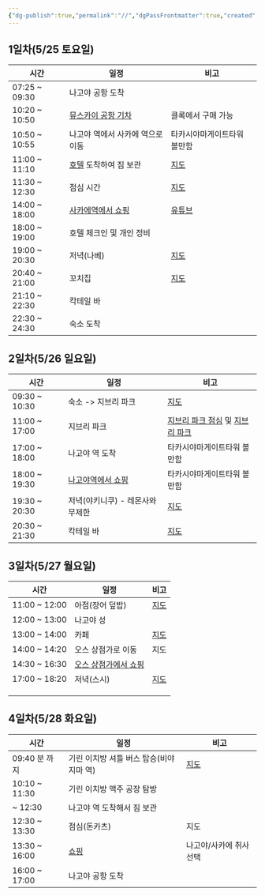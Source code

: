 ```yaml
---
{"dg-publish":true,"permalink":"//","dgPassFrontmatter":true,"created":"2024-05-12T14:00:18.465+09:00","updated":"2024-05-12T15:38:56.178+09:00"}
---
```


## 1일차(5/25 토요일)

| 시간            | 일정                                                               | 비고                                                                                                                                                                                                                                                                                                                                                                                                                                                                                                                                                                                                                                                                                                                  |
| ------------- | ---------------------------------------------------------------- | ------------------------------------------------------------------------------------------------------------------------------------------------------------------------------------------------------------------------------------------------------------------------------------------------------------------------------------------------------------------------------------------------------------------------------------------------------------------------------------------------------------------------------------------------------------------------------------------------------------------------------------------------------------------------------------------------------------------- |
| 07:25 ~ 09:30 | 나고야 공항 도착                                                        |                                                                                                                                                                                                                                                                                                                                                                                                                                                                                                                                                                                                                                                                                                                     |
| 10:20 ~ 10:50 | [뮤스카이 공항 기차](https://blog.naver.com/yuniverse_life/223442544711) | 클록에서 구매 가능                                                                                                                                                                                                                                                                                                                                                                                                                                                                                                                                                                                                                                                                                                          |
| 10:50 ~ 10:55 | 나고야 역에서 사카에 역으로 이동                                               | 타카시야마게이트타워 볼만함                                                                                                                                                                                                                                                                                                                                                                                                                                                                                                                                                                                                                                                                                                      |
| 11:00 ~ 11:10 | [호텔](https://maps.app.goo.gl/NnzmkfxzfkWLVYNs7) 도착하여 짐 보관        | [지도](https://www.google.co.kr/maps/dir/%EC%82%AC%EC%B9%B4%EC%97%90+%EC%97%AD+%EC%9D%BC%EB%B3%B8+%E3%80%92460-0008+Aichi,+Nagoya,+Naka+Ward,+Sakae,+3+Chome%E2%88%925%E2%88%9212%E5%85%88/%ED%94%84%EB%A6%B0%EC%84%B8%EC%8A%A4+%EA%B0%80%EB%93%A0+%ED%98%B8%ED%85%94+3+Chome-13-31+Sakae,+Naka+Ward,+Nagoya,+Aichi+460-0008+%EC%9D%BC%EB%B3%B8/@35.1681975,136.9040048,17z/data=!3m2!4b1!5s0x600370d301cde61d:0x3e4fab8806786870!4m14!4m13!1m5!1m1!1s0x600370d14c8d9e6b:0xeb12333b3b1af460!2m2!1d136.9085322!2d35.1700475!1m5!1m1!1s0x600370d2fe305153:0xd215b0370b9c3c7f!2m2!1d136.9051708!2d35.166623!3e2?authuser=1&entry=ttu)                                                                                    |
| 11:30 ~ 12:30 | 점심 시간                                                            | [지도](https://www.google.co.kr/maps/dir/%ED%94%84%EB%A6%B0%EC%84%B8%EC%8A%A4+%EA%B0%80%EB%93%A0+%ED%98%B8%ED%85%94+3+Chome-13-31+Sakae,+Naka+Ward,+Nagoya,+Aichi+460-0008+%EC%9D%BC%EB%B3%B8/%E8%B1%9A%E5%B1%B1+%E6%A0%84%E5%BA%97,+%EC%9D%BC%EB%B3%B8+%E3%80%92460-0008+Aichi,+Nagoya,+Naka+Ward,+Sakae,+3+Chome%E2%88%9212%E2%88%9212/@35.1665128,136.9023252,17z/data=!3m1!4b1!4m14!4m13!1m5!1m1!1s0x600370d2fe305153:0xd215b0370b9c3c7f!2m2!1d136.9051708!2d35.166623!1m5!1m1!1s0x60037117c3f6652b:0xc7e6a5c418e2a7da!2m2!1d136.9046216!2d35.1664134!3e2?authuser=1&entry=ttu)                                                                                                                                   |
| 14:00 ~ 18:00 | [사카에역에서 쇼핑](./shopping-list.md)                                  | [유튜브](https://www.youtube.com/watch?v=iKpngTTAk5g)                                                                                                                                                                                                                                                                                                                                                                                                                                                                                                                                                                                                                                                                  |
| 18:00 ~ 19:00 | 호텔 체크인 및 개인 정비                                                   |                                                                                                                                                                                                                                                                                                                                                                                                                                                                                                                                                                                                                                                                                                                     |
| 19:00 ~ 20:30 | 저녁(나베)                                                           | [지도](https://www.google.co.kr/maps/dir/%EC%82%AC%EC%B9%B4%EC%97%90+%EC%97%AD+%EC%9D%BC%EB%B3%B8+%E3%80%92460-0008+Aichi,+Nagoya,+Naka+Ward,+Sakae,+3+Chome%E2%88%925%E2%88%9212%E5%85%88/%E4%B8%89%E6%96%B9,+%EC%9D%BC%EB%B3%B8+%E3%80%92460-0008+Aichi,+Nagoya,+Naka+Ward,+Sakae,+3+Chome%E2%88%9213%E2%88%9231+%E3%83%97%E3%83%AA%E3%83%B3%E3%82%BB%E3%82%B9%E3%82%AC%E3%83%BC%E3%83%87%E3%83%B3%E3%83%9B%E3%83%86%E3%83%AB+B1F/@35.1682111,136.9039994,17z/data=!3m2!4b1!5s0x600366fac19993ef:0xcfad676ecbd7ba29!4m14!4m13!1m5!1m1!1s0x600370d14c8d9e6b:0xeb12333b3b1af460!2m2!1d136.9085322!2d35.1700475!1m5!1m1!1s0x600370d2fe2bf1c7:0x887c417b89cdfe1f!2m2!1d136.905096!2d35.166382!3e2?authuser=1&entry=ttu) |
| 20:40 ~ 21:00 | 꼬치집                                                              | [지도](https://maps.app.goo.gl/cKXpQvvdQRkRd1v48)                                                                                                                                                                                                                                                                                                                                                                                                                                                                                                                                                                                                                                                                     |
| 21:10 ~ 22:30 | 칵테일 바                                                            |                                                                                                                                                                                                                                                                                                                                                                                                                                                                                                                                                                                                                                                                                                                     |
| 22:30 ~ 24:30 | 숙소 도착                                                            |                                                                                                                                                                                                                                                                                                                                                                                                                                                                                                                                                                                                                                                                                                                     |

## 2일차(5/26 일요일)

| 시간            | 일정                              | 비고                                                                                                                                                                                                                                                                                                                                                                                                                                                                                                                                                                                                                                                                                                 |
| ------------- | ------------------------------- | -------------------------------------------------------------------------------------------------------------------------------------------------------------------------------------------------------------------------------------------------------------------------------------------------------------------------------------------------------------------------------------------------------------------------------------------------------------------------------------------------------------------------------------------------------------------------------------------------------------------------------------------------------------------------------------------------- |
| 09:30 ~ 10:30 | 숙소 -> 지브리 파크                    | [지도](https://www.google.co.kr/maps/dir/%EC%82%AC%EC%B9%B4%EC%97%90+%EC%97%AD+%EC%9D%BC%EB%B3%B8+%E3%80%92460-0008+Aichi,+Nagoya,+Naka+Ward,+Sakae,+3+Chome%E2%88%925%E2%88%9212%E5%85%88/%EC%A7%80%EB%B8%8C%EB%A6%AC+%ED%8C%8C%ED%81%AC,+%EC%9D%BC%EB%B3%B8+Aichi,+Nagakute,+Ibaragabasama,+%E4%B9%991533-1+%E5%86%85+Expo+2005+Aichi+Commemorative+Park+(Moricoro+Park)/@35.1935022,136.843145,11z/data=!3m2!4b1!5s0x600366fac19993ef:0xcfad676ecbd7ba29!4m14!4m13!1m5!1m1!1s0x600370d14c8d9e6b:0xeb12333b3b1af460!2m2!1d136.9085322!2d35.1700475!1m5!1m1!1s0x600367450203d0b3:0x36164b7a69c5128b!2m2!1d137.0887689!2d35.1750449!3e3?authuser=1&entry=ttu)                                        |
| 11:00 ~ 17:00 | 지브리 파크                          | [지브리 파크 점심](https://theqoo.net/square/2867286263) 및 [지브리 파크](https://www.nagoya-info.jp/ko/spot/detail/249/)                                                                                                                                                                                                                                                                                                                                                                                                                                                                                                                                                                                       |
| 17:00 ~ 18:00 | 나고야 역 도착                        | 타카시야마게이트타워 볼만함                                                                                                                                                                                                                                                                                                                                                                                                                                                                                                                                                                                                                                                                                     |
| 18:00 ~ 19:30 | [나고야역에서 쇼핑](./shopping-list.md) | 타카시야마게이트타워 볼만함                                                                                                                                                                                                                                                                                                                                                                                                                                                                                                                                                                                                                                                                                     |
| 19:30 ~ 20:30 | 저녁(야키니쿠) - 레몬사와 무제한             | [지도](https://www.google.co.kr/maps/dir/%EC%82%AC%EC%B9%B4%EC%97%90+%EC%97%AD+%EC%9D%BC%EB%B3%B8+%E3%80%92460-0008+Aichi,+Nagoya,+Naka+Ward,+Sakae,+3+Chome%E2%88%925%E2%88%9212%E5%85%88/0-second+lemon+sour+Sendai+Horumon+Yakiniku+Barbecue+Tokiwatei+Meieki+3-chome,+COLLECT+MARK%E5%90%8D%E9%A7%85+1F+3+Chome-14-6+Meieki,+Nakamura+Ward,+Nagoya,+Aichi+450-0002+%EC%9D%BC%EB%B3%B8/@35.1708493,136.8755978,14z/data=!4m14!4m13!1m5!1m1!1s0x600370d14c8d9e6b:0xeb12333b3b1af460!2m2!1d136.9085322!2d35.1700475!1m5!1m1!1s0x600377b5352a2d6f:0x1a8e582f2cd2b17!2m2!1d136.8839484!2d35.1726271!3e3?authuser=1&entry=ttu)                                                                         |
| 20:30 ~ 21:30 | 칵테일 바                           | [지도](https://www.google.co.kr/maps/dir/%EB%82%98%EA%B3%A0%EC%95%BC+%EC%97%AD+%EC%9D%BC%EB%B3%B8+Aichi,+Nagoya,+Nakamura+Ward,+Meieki,+1+Chome%E2%88%921%E2%88%924/%EC%9D%BC%EB%B3%B8+%EC%95%84%EC%9D%B4%EC%B9%98%ED%98%84+%EB%82%98%EA%B3%A0%EC%95%BC%EC%8B%9C+%EB%82%98%EC%B9%B4%EB%AC%B4%EB%9D%BC%EA%B5%AC+%EB%A9%94%EC%9D%B4%EC%97%90%ED%82%A4+3+Chome%E2%88%9212%E2%88%923+Bar+Neat+%E5%90%8D%E9%A7%85%E5%BA%97/@35.1725285,136.8811058,17z/data=!3m1!5s0x600376c2c49a7777:0x9bd9ef050e261a9b!4m14!4m13!1m5!1m1!1s0x600376e794d78b89:0x81f7204bf8261663!2m2!1d136.8815369!2d35.170915!1m5!1m1!1s0x600376c2c480a961:0xd284b17ea0773482!2m2!1d136.8851227!2d35.1741332!3e2?authuser=1&entry=ttu) |


## 3일차(5/27 월요일)
| 시간            | 일정                                | 비고                                                                                                                                                                                                                                                                                                                                                                                                               |
| ------------- | --------------------------------- | ---------------------------------------------------------------------------------------------------------------------------------------------------------------------------------------------------------------------------------------------------------------------------------------------------------------------------------------------------------------------------------------------------------------- |
| 11:00 ~ 12:00 | 아점(장어 덮밥)                         | [지도](https://www.google.co.kr/maps/place/%EC%9A%B0%EB%82%98%EA%B8%B0+%ED%82%A4%EC%95%BC/@35.181099,136.9007916,16.21z/data=!4m6!3m5!1s0x6003712eedf515e9:0xb9e968d25c06ff74!8m2!3d35.1810891!4d136.9091234!16s%2Fg%2F1tp8zzjr?authuser=1&entry=tts&g_ep=EgoyMDI0MDUwOC4wKgBIAVAD)                                                                                                                                |
| 12:00 ~ 13:00 | 나고야 성                             |                                                                                                                                                                                                                                                                                                                                                                                                                  |
| 13:00 ~ 14:00 | 카페                                | [지도]()                                                                                                                                                                                                                                                                                                                                                                                                           |
| 14:00 ~ 14:20 | 오스 상점가로 이동                        | 지도                                                                                                                                                                                                                                                                                                                                                                                                               |
| 14:30 ~ 16:30 | [오스 상점가에서 쇼핑](./shopping-list.md) |                                                                                                                                                                                                                                                                                                                                                                                                                  |
| 17:00 ~ 18:20 | 저녁(스시)                            | [지도](https://www.google.com/maps?q=Sushiro+Nagoya+Shinsakae,+1+Chome-39-5+Shinsakae,+Naka+Ward,+Nagoya,+Aichi+460-0007+%EC%9D%BC%EB%B3%B8&ftid=0x600370c6eb0a2643:0x5aa2b62ff39e0aa0&entry=gps&lucs=,47071704,47069508,94218641,94203019,47084304,94208458,94208447&g_ep=CAISDTYuMTE0LjMuNTkxOTAYACDXggMqPyw0NzA3MTcwNCw0NzA2OTUwOCw5NDIxODY0MSw5NDIwMzAxOSw0NzA4NDMwNCw5NDIwODQ1OCw5NDIwODQ0N0ICS1I%3D&g_st=ic) |
|               |                                   |                                                                                                                                                                                                                                                                                                                                                                                                                  |
|               |                                   |                                                                                                                                                                                                                                                                                                                                                                                                                  |
|               |                                   |                                                                                                                                                                                                                                                                                                                                                                                                                  |

## 4일차(5/28 화요일)
| 시간            | 일정                               | 비고                                                                                                                                                                                                                                                                                                                                                                                                                                                                                                                                                                                                                  |
| ------------- | -------------------------------- | ------------------------------------------------------------------------------------------------------------------------------------------------------------------------------------------------------------------------------------------------------------------------------------------------------------------------------------------------------------------------------------------------------------------------------------------------------------------------------------------------------------------------------------------------------------------------------------------------------------------- |
| 09:40 분 까지    | 기린 이치방 셔틀 버스 탑승(비야지마 역)          | [지도](<[지도](https://www.google.co.kr/maps/dir/%ED%94%84%EB%A6%B0%EC%84%B8%EC%8A%A4+%EA%B0%80%EB%93%A0+%ED%98%B8%ED%85%94+3+Chome-13-31+Sakae,+Naka+Ward,+Nagoya,+Aichi+460-0008+%EC%9D%BC%EB%B3%B8/%EB%B9%84%EC%95%BC%EC%A7%80%EB%A7%88+%EC%9D%BC%EB%B3%B8+%E3%80%92452-0037+Aichi,+Kiyosu,+Biwajimaekimaehigashi,+1-ch%C5%8Dme/@35.1712374,136.8430353,13z/data=!3m2!4b1!5s0x600370d301cde61d:0x3e4fab8806786870!4m14!4m13!1m5!1m1!1s0x600370d2fe305153:0xd215b0370b9c3c7f!2m2!1d136.9051708!2d35.166623!1m5!1m1!1s0x600375cd99055c63:0x59dbf36714a32a1d!2m2!1d136.8612006!2d35.1995802!3e3?authuser=1&entry=ttu)>) |
| 10:10 ~ 11:30 | 기린 이치방 맥주 공장 탐방                  |                                                                                                                                                                                                                                                                                                                                                                                                                                                                                                                                                                                                                     |
| ~ 12:30       | 나고야 역 도착해서 짐 보관                  |                                                                                                                                                                                                                                                                                                                                                                                                                                                                                                                                                                                                                     |
| 12:30 ~ 13:30 | 점심(돈카츠)                          | 지도                                                                                                                                                                                                                                                                                                                                                                                                                                                                                                                                                                                                                  |
| 13:30 ~ 16:00 | [쇼핑](<[쇼핑](./shopping-list.md)>) | 나고야/사카에 취사 선택                                                                                                                                                                                                                                                                                                                                                                                                                                                                                                                                                                                                       |
| 16:00 ~ 17:00 | 나고야 공항 도착                        |                                                                                                                                                                                                                                                                                                                                                                                                                                                                                                                                                                                                                     |




